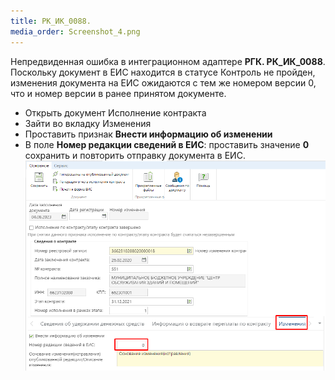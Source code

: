 ```yaml
---
title: РК_ИК_0088.
media_order: Screenshot_4.png
---
```


Непредвиденная ошибка в интеграционном адаптере **РГК. РК_ИК_0088**. Поскольку документ в ЕИС находится в статусе Контроль не пройден, изменения документа на ЕИС ожидаются с тем же номером версии 0, что и номер версии в ранее принятом документе.
* Открыть документ Исполнение контракта
* Зайти во вкладку Изменения
* Проставить признак **Внести информацию об изменении**
* В поле **Номер редакции сведений в ЕИС**: проставить значение **0** сохранить и повторить отправку документа в ЕИС.
![Рисунок 1.](Screenshot_4.png?id=ris-1)
